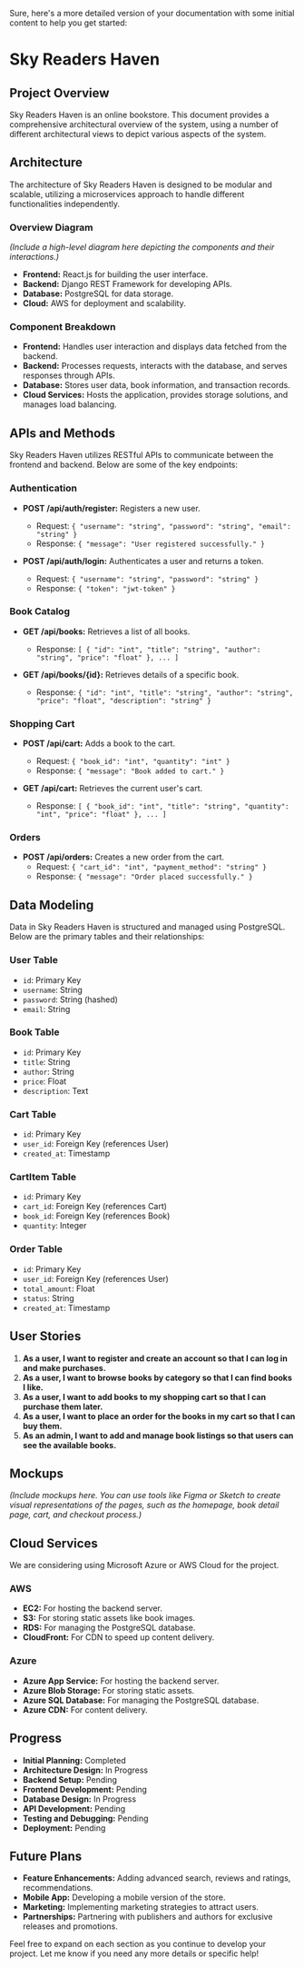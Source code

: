 Sure, here's a more detailed version of your documentation with some initial content to help you get started:

# Sky Readers Haven

## Project Overview

Sky Readers Haven is an online bookstore. This document provides a comprehensive architectural overview of the system, using a number of different architectural views to depict various aspects of the system.

## Architecture

The architecture of Sky Readers Haven is designed to be modular and scalable, utilizing a microservices approach to handle different functionalities independently. 

### Overview Diagram
*(Include a high-level diagram here depicting the components and their interactions.)*

- **Frontend:** React.js for building the user interface.
- **Backend:** Django REST Framework for developing APIs.
- **Database:** PostgreSQL for data storage.
- **Cloud:** AWS for deployment and scalability.

### Component Breakdown

- **Frontend:** Handles user interaction and displays data fetched from the backend.
- **Backend:** Processes requests, interacts with the database, and serves responses through APIs.
- **Database:** Stores user data, book information, and transaction records.
- **Cloud Services:** Hosts the application, provides storage solutions, and manages load balancing.

## APIs and Methods

Sky Readers Haven utilizes RESTful APIs to communicate between the frontend and backend. Below are some of the key endpoints:

### Authentication

- **POST /api/auth/register:** Registers a new user.
  - Request: `{ "username": "string", "password": "string", "email": "string" }`
  - Response: `{ "message": "User registered successfully." }`

- **POST /api/auth/login:** Authenticates a user and returns a token.
  - Request: `{ "username": "string", "password": "string" }`
  - Response: `{ "token": "jwt-token" }`

### Book Catalog

- **GET /api/books:** Retrieves a list of all books.
  - Response: `[ { "id": "int", "title": "string", "author": "string", "price": "float" }, ... ]`

- **GET /api/books/{id}:** Retrieves details of a specific book.
  - Response: `{ "id": "int", "title": "string", "author": "string", "price": "float", "description": "string" }`

### Shopping Cart

- **POST /api/cart:** Adds a book to the cart.
  - Request: `{ "book_id": "int", "quantity": "int" }`
  - Response: `{ "message": "Book added to cart." }`

- **GET /api/cart:** Retrieves the current user's cart.
  - Response: `[ { "book_id": "int", "title": "string", "quantity": "int", "price": "float" }, ... ]`

### Orders

- **POST /api/orders:** Creates a new order from the cart.
  - Request: `{ "cart_id": "int", "payment_method": "string" }`
  - Response: `{ "message": "Order placed successfully." }`

## Data Modeling

Data in Sky Readers Haven is structured and managed using PostgreSQL. Below are the primary tables and their relationships:

### User Table

- `id`: Primary Key
- `username`: String
- `password`: String (hashed)
- `email`: String

### Book Table

- `id`: Primary Key
- `title`: String
- `author`: String
- `price`: Float
- `description`: Text

### Cart Table

- `id`: Primary Key
- `user_id`: Foreign Key (references User)
- `created_at`: Timestamp

### CartItem Table

- `id`: Primary Key
- `cart_id`: Foreign Key (references Cart)
- `book_id`: Foreign Key (references Book)
- `quantity`: Integer

### Order Table

- `id`: Primary Key
- `user_id`: Foreign Key (references User)
- `total_amount`: Float
- `status`: String
- `created_at`: Timestamp

## User Stories

1. **As a user, I want to register and create an account so that I can log in and make purchases.**
2. **As a user, I want to browse books by category so that I can find books I like.**
3. **As a user, I want to add books to my shopping cart so that I can purchase them later.**
4. **As a user, I want to place an order for the books in my cart so that I can buy them.**
5. **As an admin, I want to add and manage book listings so that users can see the available books.**

## Mockups

*(Include mockups here. You can use tools like Figma or Sketch to create visual representations of the pages, such as the homepage, book detail page, cart, and checkout process.)*

## Cloud Services

We are considering using Microsoft Azure or AWS Cloud for the project.

### AWS

- **EC2:** For hosting the backend server.
- **S3:** For storing static assets like book images.
- **RDS:** For managing the PostgreSQL database.
- **CloudFront:** For CDN to speed up content delivery.

### Azure

- **Azure App Service:** For hosting the backend server.
- **Azure Blob Storage:** For storing static assets.
- **Azure SQL Database:** For managing the PostgreSQL database.
- **Azure CDN:** For content delivery.

## Progress

- **Initial Planning:** Completed
- **Architecture Design:** In Progress
- **Backend Setup:** Pending
- **Frontend Development:** Pending
- **Database Design:** In Progress
- **API Development:** Pending
- **Testing and Debugging:** Pending
- **Deployment:** Pending

## Future Plans

- **Feature Enhancements:** Adding advanced search, reviews and ratings, recommendations.
- **Mobile App:** Developing a mobile version of the store.
- **Marketing:** Implementing marketing strategies to attract users.
- **Partnerships:** Partnering with publishers and authors for exclusive releases and promotions.

Feel free to expand on each section as you continue to develop your project. Let me know if you need any more details or specific help!